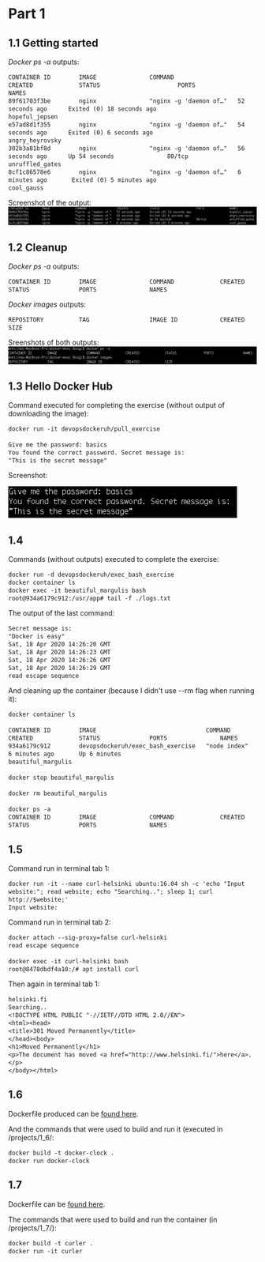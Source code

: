 # Part 1

## 1.1 Getting started

*Docker ps -a* outputs:

```console
CONTAINER ID        IMAGE               COMMAND                  CREATED             STATUS                      PORTS               NAMES
89f61703f3be        nginx               "nginx -g 'daemon of…"   52 seconds ago      Exited (0) 18 seconds ago                       hopeful_jepsen
e57ad8d1f355        nginx               "nginx -g 'daemon of…"   54 seconds ago      Exited (0) 6 seconds ago                        angry_heyrovsky
302b3a81bf8d        nginx               "nginx -g 'daemon of…"   56 seconds ago      Up 54 seconds               80/tcp              unruffled_gates
8cf1c86578e6        nginx               "nginx -g 'daemon of…"   6 minutes ago       Exited (0) 5 minutes ago                        cool_gauss
```

Screenshot of the output: ![Screenshot of output, for rows which shows that there were three containers, two of which are stopped.](images/1_1.png)
## 1.2 Cleanup

*Docker ps -a* outputs: 

```console
CONTAINER ID        IMAGE               COMMAND             CREATED             STATUS              PORTS               NAMES

```


*Docker images* outputs:

```console
REPOSITORY          TAG                 IMAGE ID            CREATED             SIZE
```

Sreenshots of both outputs: ![Screenshot of outputs, showing they're empty](images/1_2.png)

## 1.3 Hello Docker Hub

Command executed for completing the exercise (without output of downloading the image):
```console
docker run -it devopsdockeruh/pull_exercise

Give me the password: basics
You found the correct password. Secret message is:
"This is the secret message"
```



Screenshot: 

![Screenshot with same contents as text above](images/1_3.png)

## 1.4 

Commands (without outputs) executed to complete the exercise:
```console
docker run -d devopsdockeruh/exec_bash_exercise
docker container ls
docker exec -it beautiful_margulis bash
root@934a6179c912:/usr/app# tail -f ./logs.txt

```

The output of the last command:
```console
Secret message is:
"Docker is easy"
Sat, 18 Apr 2020 14:26:20 GMT
Sat, 18 Apr 2020 14:26:23 GMT
Sat, 18 Apr 2020 14:26:26 GMT
Sat, 18 Apr 2020 14:26:29 GMT
read escape sequence
```

And cleaning up the container (because I didn't use --rm flag when running it):
```console
docker container ls

CONTAINER ID        IMAGE                               COMMAND             CREATED             STATUS              PORTS               NAMES
934a6179c912        devopsdockeruh/exec_bash_exercise   "node index"        6 minutes ago       Up 6 minutes                            beautiful_margulis

docker stop beautiful_margulis

docker rm beautiful_margulis

docker ps -a
CONTAINER ID        IMAGE               COMMAND             CREATED             STATUS              PORTS               NAMES
```

## 1.5 

Command run in terminal tab 1:
```console
docker run -it --name curl-helsinki ubuntu:16.04 sh -c 'echo "Input website:"; read website; echo "Searching.."; sleep 1; curl http://$website;'
Input website:
```

Command run in terminal tab 2:
```console
docker attach --sig-proxy=false curl-helsinki
read escape sequence

docker exec -it curl-helsinki bash
root@8478dbdf4a10:/# apt install curl
```

Then again in terminal tab 1:
```console
helsinki.fi
Searching..
<!DOCTYPE HTML PUBLIC "-//IETF//DTD HTML 2.0//EN">
<html><head>
<title>301 Moved Permanently</title>
</head><body>
<h1>Moved Permanently</h1>
<p>The document has moved <a href="http://www.helsinki.fi/">here</a>.</p>
</body></html>
```

## 1.6 

Dockerfile produced can be [found here](projects/1_6/Dockerfile).

And the commands that were used to build and run it (executed in /projects/1_6/:
```console
docker build -t docker-clock .
docker run docker-clock
```

## 1.7

Dockerfile can be [found here](projects/1_7/Dockerfile). 

The commands that were used to build and run the container (in /projects/1_7/):
```console
docker build -t curler .
docker run -it curler
```

